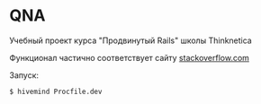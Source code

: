 # QNA

Учебный проект курса "Продвинутый Rails" школы Thinknetica

Функционал частично соответствует сайту [stackoverflow.com](https://stackoverflow.com)

Запуск:
```shell script
$ hivemind Procfile.dev
```
